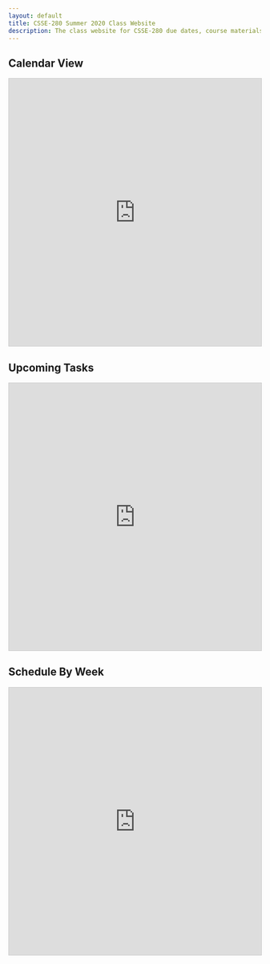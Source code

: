 ```yaml
---
layout: default
title: CSSE-280 Summer 2020 Class Website
description: The class website for CSSE-280 due dates, course materials, etc.
---
```

<section id="main_calendars">
  <section id="calendar_embed">
    <h2>Calendar View</h2>
    <!-- This is "Student View - Course Calendar" -->
    <iframe class="airtable-embed" src="https://airtable.com/embed/shrfaucXp5B5Z3l2w?backgroundColor=cyan" frameborder="0" onmousewheel="" width="100%" height="533" style="background: transparent; border: 1px solid #ccc;"></iframe>
  </section>
  <section id="next_up_embed">
    <h2>Upcoming Tasks</h2>
    <!-- This is "Student View - Upcoming Sessions" -->
    <iframe class="airtable-embed" src="https://airtable.com/embed/shrdQSWexPiPG9lWF?backgroundColor=cyan&viewControls=on" frameborder="0" onmousewheel="" width="100%" height="533" style="background: transparent; border: 1px solid #ccc;"></iframe>
  </section>
</section>
<section>
  <h2>Schedule By Week</h2>
  <!-- This is "Student View - Schedule By Week" -->
  <iframe class="airtable-embed" src="https://airtable.com/embed/shrbOYzrrVlUvysdg?backgroundColor=cyan&viewControls=on" frameborder="0" onmousewheel="" width="100%" height="533" style="background: transparent; border: 1px solid #ccc;"></iframe>
</section>
